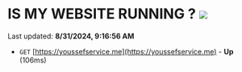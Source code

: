# IS MY WEBSITE RUNNING ? [![](https://img.shields.io/static/v1?label=Sponsor&message=%E2%9D%A4&logo=GitHub&color=%23fe8e86)](https://github.com/sponsors/Youssef-Lehmam)

Last updated: **8/31/2024, 9:16:56 AM**

- `GET` [https://youssefservice.me](https://youssefservice.me) - **Up** (106ms)
